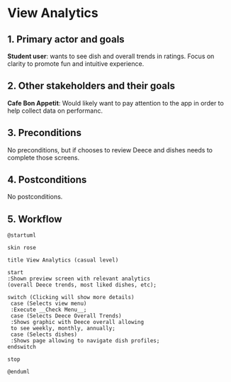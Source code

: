 # View Analytics

## 1. Primary actor and goals

__Student user__: wants to see dish and overall trends in ratings. Focus on clarity to promote fun and intuitive experience.

## 2. Other stakeholders and their goals

__Cafe Bon Appetit__: Would likely want to pay attention to the app in order to help collect data on performanc.

## 3. Preconditions

No preconditions, but if chooses to review Deece and dishes needs to complete those screens.

## 4. Postconditions

No postconditions.

## 5. Workflow

```plantuml
@startuml

skin rose

title View Analytics (casual level)

start 
:Shown preview screen with relevant analytics
(overall Deece trends, most liked dishes, etc);

switch (Clicking will show more details)
 case (Selects view menu)
 :Execute __Check Menu__;
 case (Selects Deece Overall Trends)
 :Shows graphic with Deece overall allowing 
 to see weekly, monthly, annually;
 case (Selects dishes)
 :Shows page allowing to navigate dish profiles;
endswitch

stop

@enduml
```